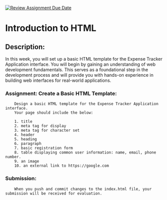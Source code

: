 [![Review Assignment Due Date](https://classroom.github.com/assets/deadline-readme-button-22041afd0340ce965d47ae6ef1cefeee28c7c493a6346c4f15d667ab976d596c.svg)](https://classroom.github.com/a/Dr_CRy30)
# Introduction to HTML

## Description:
In this week, you will set up a basic HTML template for the Expense Tracker Application interface. You will begin by gaining an understanding of web development fundamentals. This serves as a foundational step in the development process and will provide you with hands-on experience in building web interfaces for real-world applications.

### Assignment: Create a Basic HTML Template:
        Design a basic HTML template for the Expense Tracker Application interface.
        Your page should include the below:

        1. title
        2. meta tag for display
        3. meta tag for character set
        4. header
        5. heading
        6. paragraph
        7. basic registration form
        8. table displaying common user information: name, email, phone number.
        9. an image
        10. an external link to https://google.com
        

### Submission:
        When you push and commit changes to the index.html file, your submission will be received for evaluation.

